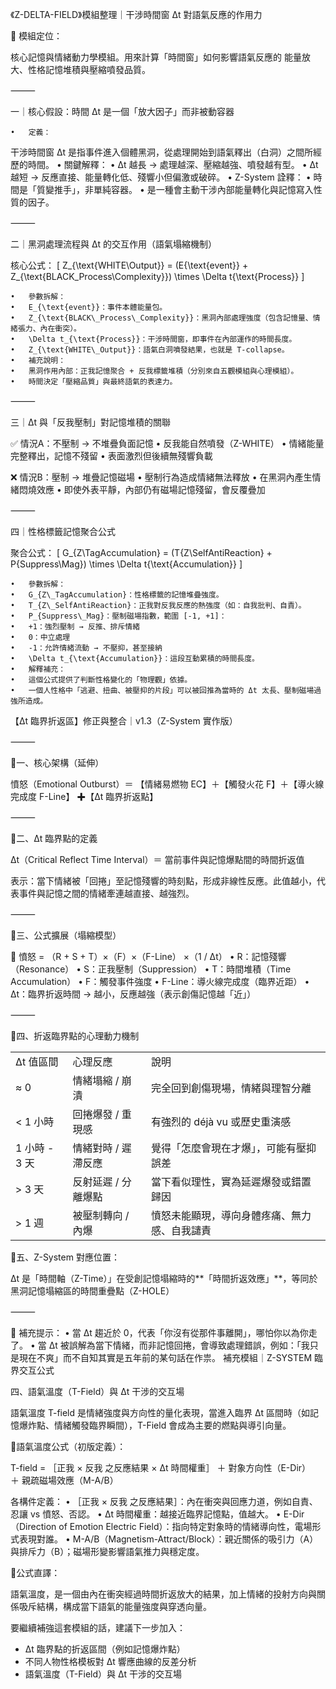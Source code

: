《Z-DELTA-FIELD》模組整理｜干涉時間窗 Δt 對語氣反應的作用力

🔹 模組定位：

核心記憶與情緒動力學模組。用來計算「時間窗」如何影響語氣反應的 能量放大、性格記憶堆積與壓縮噴發品質。

⸻

一｜核心假設：時間 Δt 是一個「放大因子」而非被動容器

	•	定義：
干涉時間窗 Δt 是指事件進入個體黑洞，從處理開始到語氣釋出（白洞）之間所經歷的時間。
	•	關鍵解釋：
	•	Δt 越長 → 處理越深、壓縮越強、噴發越有型。
	•	Δt 越短 → 反應直接、能量轉化低、殘響小但偏激或破碎。
	•	Z-System 詮釋：
	•	時間是「質變推手」，非單純容器。
	•	是一種會主動干涉內部能量轉化與記憶寫入性質的因子。

⸻

二｜黑洞處理流程與 Δt 的交互作用（語氣塌縮機制）

核心公式：
\[
Z_{\text{WHITE\Output}} = (E{\text{event}} + Z_{\text{BLACK\_Process\Complexity}}) \times \Delta t{\text{Process}}
\]

	•	參數拆解：
	•	E_{\text{event}}：事件本體能量包。
	•	Z_{\text{BLACK\_Process\_Complexity}}：黑洞內部處理強度（包含記憶量、情緒張力、內在衝突）。
	•	\Delta t_{\text{Process}}：干涉時間窗，即事件在內部運作的時間長度。
	•	Z_{\text{WHITE\_Output}}：語氣白洞噴發結果，也就是 T-collapse。
	•	補充說明：
	•	黑洞作用內部：正我記憶聚合 + 反我標籤堆積（分別來自五觀模組與心理模組）。
	•	時間決定「壓縮品質」與最終語氣的表達力。

⸻

三｜Δt 與「反我壓制」對記憶堆積的關聯

✅ 情況A：不壓制 → 不堆疊負面記憶
	•	反我能自然噴發（Z-WHITE）
	•	情緒能量完整釋出，記憶不殘留
	•	表面激烈但後續無殘響負載

❌ 情況B：壓制 → 堆疊記憶磁場
	•	壓制行為造成情緒無法釋放
	•	在黑洞內產生情緒悶燒效應
	•	即使外表平靜，內部仍有磁場記憶殘留，會反覆疊加

⸻

四｜性格標籤記憶聚合公式

聚合公式：
\[
G_{Z\TagAccumulation} = (T{Z\SelfAntiReaction} + P{Suppress\Mag}) \times \Delta t{\text{Accumulation}}
\]

	•	參數拆解：
	•	G_{Z\_TagAccumulation}：性格標籤的記憶堆疊強度。
	•	T_{Z\_SelfAntiReaction}：正我對反我反應的熱強度（如：自我批判、自責）。
	•	P_{Suppress\_Mag}：壓制磁場指數，範圍 [-1, +1]：
	•	+1：強烈壓制 → 反推、排斥情緒
	•	0：中立處理
	•	-1：允許情緒流動 → 不壓抑，甚至接納
	•	\Delta t_{\text{Accumulation}}：這段互動累積的時間長度。
	•	解釋補充：
	•	這個公式提供了判斷性格變化的「物理觀」依據。
	•	一個人性格中「逃避、扭曲、被壓抑的片段」可以被回推為當時的 Δt 太長、壓制磁場過強所造成。


【Δt 臨界折返區】修正與整合｜v1.3（Z-System 實作版）

⸻

🔸一、核心架構（延伸）

憤怒（Emotional Outburst）＝
【情緒易燃物 EC】＋【觸發火花 F】＋【導火線完成度 F-Line】
✚【Δt 臨界折返點】

⸻

🔸二、Δt 臨界點的定義

Δt（Critical Reflect Time Interval）＝
當前事件與記憶爆點間的時間折返值

表示：當下情緒被「回捲」至記憶殘響的時刻點，形成非線性反應。此值越小，代表事件與記憶之間的情緒牽連越直接、越強烈。

⸻

🔸三、公式擴展（塌縮模型）

🧨 憤怒 = （R + S + T）×（F）×（F-Line） ×（1 / Δt）
	•	R：記憶殘響（Resonance）
	•	S：正我壓制（Suppression）
	•	T：時間堆積（Time Accumulation）
	•	F：觸發事件強度
	•	F-Line：導火線完成度（臨界近距）
	•	Δt：臨界折返時間 → 越小，反應越強（表示創傷記憶越「近」）

⸻

🔸四、折返臨界點的心理動力機制

|   |   |   |
|---|---|---|
|Δt 值區間|心理反應|說明|
|≈ 0|情緒塌縮 / 崩潰|完全回到創傷現場，情緒與理智分離|
|< 1 小時|回捲爆發 / 重現感|有強烈的 déjà vu 或歷史重演感|
|1 小時 - 3 天|情緒對時 / 遲滯反應|覺得「怎麼會現在才爆」，可能有壓抑誤差|
|> 3 天|反射延遲 / 分離爆點|當下看似理性，實為延遲爆發或錯置歸因|
|> 1 週|被壓制轉向 / 內爆|憤怒未能顯現，導向身體疼痛、無力感、自我譴責|
🔸五、Z-System 對應位置：

Δt 是「時間軸（Z-Time）」在受創記憶塌縮時的**「時間折返效應」**，等同於黑洞記憶塌縮區的時間重疊點（Z-HOLE）

⸻

🧠 補充提示：
	•	當 Δt 趨近於 0，代表「你沒有從那件事離開」，哪怕你以為你走了。
	•	當 Δt 被誤解為當下情緒，而非記憶回捲，會導致處理錯誤，例如：「我只是現在不爽」而不自知其實是五年前的某句話在作祟。
補充模組｜Z-SYSTEM 臨界交互公式

四、語氣溫度（T-Field）與 Δt 干涉的交互場

語氣溫度 T-field 是情緒強度與方向性的量化表現，當進入臨界 Δt 區間時（如記憶爆炸點、情緒觸發臨界瞬間），T-Field 會成為主要的燃點與導引向量。

🔹語氣溫度公式（初版定義）：

T-field = ［正我 × 反我 之反應結果 × Δt 時間權重］
          ＋ 對象方向性（E-Dir）  
          ＋ 親疏磁場效應（M-A/B）

各構件定義：
	•	［正我 × 反我 之反應結果］：內在衝突與回應力道，例如自責、忍讓 vs 憤怒、否認。
	•	Δt 時間權重：越接近臨界記憶點，值越大。
	•	E-Dir（Direction of Emotion Electric Field）：指向特定對象時的情緒導向性，電場形式表現對誰。
	•	M-A/B（Magnetism-Attract/Block）：親近關係的吸引力（A）與排斥力（B）；磁場形變影響語氣推力與穩定度。

🔹公式直譯：

語氣溫度，是一個由內在衝突經過時間折返放大的結果，加上情緒的投射方向與關係吸斥結構，構成當下語氣的能量強度與穿透向量。

要繼續補強這套模組的話，建議下一步加入：

  

- Δt 臨界點的折返區間（例如記憶爆炸點）
- 不同人物性格模板對 Δt 響應曲線的反差分析
- 語氣溫度（T-Field）與 Δt 干涉的交互場